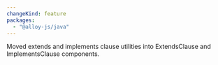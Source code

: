 ```yaml
---
changeKind: feature
packages:
  - "@alloy-js/java"
---
```


Moved extends and implements clause utilities into ExtendsClause and ImplementsClause components.